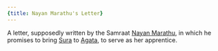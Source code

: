 ```yaml
---
{title: Nayan Marathu's Letter}
---
```

A letter, supposedly written by the Samraat [Nayan Marathu](<../../../people/historical-figures/dunmari-rulers/nayan-marathu.md>), in which he promises to bring [Sura](<../../../people/dunmari/sura.md>) to [Agata](<../../../people/fey/agata.md>), to serve as her apprentice. 